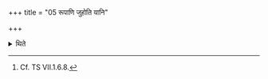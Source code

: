 +++
title = "05 रूपाणि जुहोति यानि"

+++

<details><summary>थिते</summary>

5. He offers the libations with the formulae called “Forms (of the sacrificial animal)” —the forms which are (found) in her (that cow)[^1].   

[^1]: Cf. TS VII.1.6.8. 
</details>
